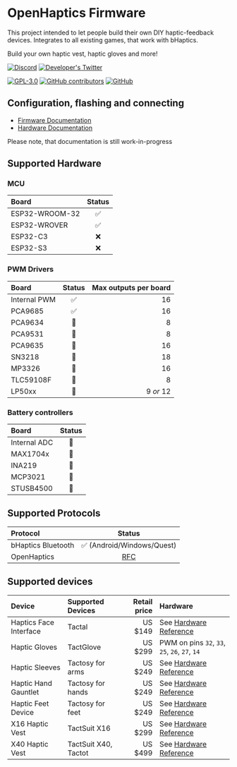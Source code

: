 # OpenHaptics Firmware

This project intended to let people build their own DIY haptic-feedback devices. Integrates to all existing games, that work with bHaptics.

Build your own haptic vest, haptic gloves and more!

[![Discord](https://img.shields.io/discord/966090258104062023?label=Discord&logo=discord)](https://discord.gg/YUtRKAqty2)
[![Developer's Twitter](https://img.shields.io/twitter/follow/leon0399?color=%231DA1F2&label=Developer%27s%20Twitter&logo=twitter)](https://twitter.com/leon0399)

[![GPL-3.0](https://img.shields.io/github/license/openhaptics/openhaptics-firmware)](/LICENSE)
[![GitHub contributors](https://img.shields.io/github/contributors/openhaptics/openhaptics-firmware)](https://github.com/openhaptics/openhaptics-firmware/graphs/contributors)
[![GitHub](https://img.shields.io/github/stars/openhaptics/openhaptics-firmware.svg)](https://github.com/openhaptics/openhaptics-firmware)

## Configuration, flashing and connecting

* [Firmware Documentation](https://openhaptics.github.io/)
* [Hardware Documentation](https://github.com/openhaptics/openhaptics-hardware)

Please note, that documentation is still work-in-progress

## Supported Hardware

### MCU

| Board                | Status       |
| :------------------- | :----------: |
| ESP32-WROOM-32       | ✅            |
| ESP32-WROVER         | ✅            |
| ESP32-C3             | ❌            |
| ESP32-S3             | ❌            |

### PWM Drivers

| Board                | Status       | Max outputs per board |
| :------------------- | :----------: | ---------------------: |
| Internal PWM         | ✅            |                    16 |
| PCA9685              | ✅            |                    16 |
| PCA9634              | 🚧            |                     8 |
| PCA9531              | 🚧            |                     8 |
| PCA9635              | 🚧            |                    16 |
| SN3218               | 🚧            |                    18 |
| MP3326               | 🚧            |                    16 |
| TLC59108F            | 🚧            |                     8 |
| LP50xx               | 🚧            |             9 _or_ 12 |

### Battery controllers

| Board                | Status       |
| :------------------- | :----------: |
| Internal ADC         | 🚧            |
| MAX1704x             | 🚧            |
| INA219               | 🚧            |
| MCP3021              | 🚧            |
| STUSB4500            | 🚧            |

## Supported Protocols

| Protocol             | Status                                                              |
| :------------------- | :-----------------------------------------------------------------: |
| bHaptics Bluetooth   | ✅ (Android/Windows/Quest)                                           |
| OpenHaptics          | [RFC](https://github.com/openhaptics/openhaptics-firmware/issues/9) |

## Supported devices

| Device                 | Supported Devices    | Retail price | Hardware                                                                                            |
| :--------------------  | :------------------- | -----------: | :-------------------------------------------------------------------------------------------------- |
| Haptics Face Interface | Tactal               | US $149      | See [Hardware Reference](https://github.com/openhaptics/openhaptics-hardware#haptic-face-interface) |
| Haptic Gloves          | TactGlove            | US $299      | PWM on pins `32`, `33`, `25`, `26`, `27`, `14`                                                      |
| Haptic Sleeves         | Tactosy for arms     | US $249      | See [Hardware Reference](https://github.com/openhaptics/openhaptics-hardware#haptic-forearm-sleeve) |
| Haptic Hand Gauntlet   | Tactosy for hands    | US $249      | See [Hardware Reference](https://github.com/openhaptics/openhaptics-hardware#haptic-gauntlet)       |
| Haptic Feet Device     | Tactosy for feet     | US $249      | See [Hardware Reference](https://github.com/openhaptics/openhaptics-hardware#haptic-feet-device)    |
| X16 Haptic Vest        | TactSuit X16         | US $299      | See [Hardware Reference](https://github.com/openhaptics/openhaptics-hardware#x16-haptic-vest)       |
| X40 Haptic Vest        | TactSuit X40, Tactot | US $499      | See [Hardware Reference](https://github.com/openhaptics/openhaptics-hardware#x40-haptic-vest)       |

